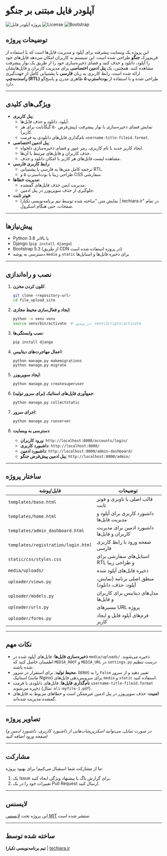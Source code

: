 <xaiArtifact artifact_id="1a903c55-69a5-4a9f-8b8b-457b882e4988" artifact_version_id="946046d0-124e-4df0-9532-79bbcd2d9463" title="README.md" contentType="text/markdown">

# آپلودر فایل مبتنی بر جنگو

![پروژه آپلودر فایل](https://img.shields.io/badge/Django-4.x-green) ![License](https://img.shields.io/badge/License-MIT-blue) ![Bootstrap](https://img.shields.io/badge/Bootstrap-5.3-purple)

## توضیحات پروژه
این پروژه یک وبسایت پیشرفته برای آپلود و مدیریت فایل‌ها است که با استفاده از فریم‌ورک **جنگو** طراحی شده است. این سیستم به کاربران امکان می‌دهد فایل‌های خود را آپلود، دانلود و حذف کنند و فضای ذخیره‌سازی خود را از طریق یک نوار پیشرفت مشاهده کنند. همچنین، یک **پنل ادمین اختصاصی** برای مدیریت کاربران و فایل‌هایشان ارائه شده است. رابط کاربری به زبان **فارسی** با پشتیبانی کامل از جهت‌گیری **راست‌به‌چپ (RTL)** طراحی شده و با استفاده از **بوت‌استرپ ۵** ظاهری مدرن و پاسخ‌گو دارد.

---

## ویژگی‌های کلیدی
- **پنل کاربری**:
  - آپلود، دانلود و حذف فایل‌ها.
  - نمایش فضای ذخیره‌سازی با نوار پیشرفت (پیش‌فرض ۵۰ گیگابایت برای هر کاربر).
  - نام‌گذاری فایل‌های دانلودی به فرمت `username-title-fileid.format`.
- **پنل ادمین اختصاصی**:
  - ایجاد کاربر جدید با نام کاربری، رمز عبور و فضای ذخیره‌سازی دلخواه.
  - حذف کاربران و فایل‌های مرتبط با آن‌ها.
  - مشاهده لیست فایل‌های هر کاربر با امکان دانلود و حذف.
- **رابط کاربری فارسی**:
  - ترجمه کامل متن‌ها به فارسی با پشتیبانی RTL.
  - طراحی زیبا با بوت‌استرپ ۵ و CSS سفارشی.
- **مدیریت خطاها**:
  - مدیریت ایمن حذف فایل‌های گمشده.
  - جلوگیری از حذف سوپریوزر در پنل ادمین.
- **فوتر ثابت**:
  - نمایش متن "ساخته شده توسط تیم برنامه‌نویسی تکیارا | techiara.ir" در تمام صفحات، حتی هنگام اسکرول.

---

## پیش‌نیازها
- Python 3.8 یا بالاتر
- Django (`pip install django`)
- Bootstrap 5.3 (از طریق CDN در پروژه استفاده شده است)
- دسترسی به پوشه `media` و `static` برای ذخیره فایل‌ها و استایل‌ها

---

## نصب و راه‌اندازی

1. **کلون کردن مخزن**:
   ```bash
   git clone <repository-url>
   cd file_upload_site
   ```

2. **ایجاد و فعال‌سازی محیط مجازی**:
   ```bash
   python -m venv venv
   source venv/bin/activate  # در ویندوز: venv\Scripts\activate
   ```

3. **نصب وابستگی‌ها**:
   ```bash
   pip install django
   ```

4. **اعمال مهاجرت‌های دیتابیس**:
   ```bash
   python manage.py makemigrations
   python manage.py migrate
   ```

5. **ایجاد سوپریوزر**:
   ```bash
   python manage.py createsuperuser
   ```

6. **جمع‌آوری فایل‌های استاتیک (برای سرور تولید)**:
   ```bash
   python manage.py collectstatic
   ```

7. **اجرای سرور**:
   ```bash
   python manage.py runserver
   ```

8. **دسترسی به وبسایت**:
   - **ورود کاربران**: `http://localhost:8000/accounts/login/`
   - **داشبورد کاربری**: `http://localhost:8000/`
   - **داشبورد ادمین**: `http://localhost:8000/admin-dashboard/`
   - **پنل ادمین پیش‌فرض جنگو**: `http://localhost:8000/admin/`

---

## ساختار پروژه

| فایل/پوشه | توضیحات |
|------------|---------|
| `templates/base.html` | قالب اصلی با ناوبری و فوتر ثابت |
| `templates/home.html` | داشبورد کاربری برای آپلود و مدیریت فایل‌ها |
| `templates/admin_dashboard.html` | داشبورد ادمین برای مدیریت کاربران و فایل‌ها |
| `templates/registration/login.html` | صفحه ورود با رابط کاربری فارسی |
| `static/css/styles.css` | استایل‌های سفارشی برای RTL و طراحی زیبا |
| `media/uploads/` | ذخیره فایل‌های آپلود شده |
| `uploader/views.py` | منطق اصلی برنامه (نمایش، آپلود، حذف، دانلود) |
| `uploader/models.py` | مدل‌های دیتابیس برای کاربران و فایل‌ها |
| `uploader/urls.py` | مسیرهای URL پروژه |
| `uploader/forms.py` | فرم‌های آپلود فایل و ایجاد کاربر |

---

## نکات مهم
- **ذخیره‌سازی فایل‌ها**: فایل‌های آپلود شده در `media/uploads/` ذخیره می‌شوند. اطمینان حاصل کنید که `MEDIA_ROOT` و `MEDIA_URL` در `settings.py` درست تنظیم شده باشند.
- **محیط تولید**: برای استقرار در سرور، `DEBUG` را به `False` تغییر دهید و از سرور استاتیک (مانند Nginx) برای سرویس‌دهی فایل‌های `media` و `static` استفاده کنید.
- **نام‌گذاری فایل‌ها**: فایل‌های دانلودی با فرمت `username-title-fileid.format` ذخیره می‌شوند (مثال: `ali-myfile-1.pdf`).
- **امنیت**: حذف سوپریوزر در پنل ادمین غیرممکن است و خطاهای مربوط به فایل‌های گمشده مدیریت شده‌اند.

---

## تصاویر پروژه
*(در صورت تمایل، می‌توانید اسکرین‌شات‌هایی از داشبورد کاربری، داشبورد ادمین و صفحه ورود اضافه کنید)*

---

## مشارکت
ما از مشارکت شما استقبال می‌کنیم! برای بهبود پروژه:
1. یک Issue برای گزارش باگ یا پیشنهاد ویژگی ایجاد کنید.
2. تغییرات خود را در یک Pull Request ارسال کنید.

---

## لایسنس
این پروژه تحت [لایسنس MIT](LICENSE) منتشر شده است.

---

## ساخته شده توسط
**تیم برنامه‌نویسی تکیارا** | [techiara.ir](https://techiara.ir)

</xaiArtifact>